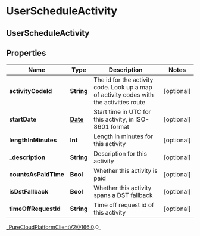 # UserScheduleActivity

## UserScheduleActivity

## Properties

|Name | Type | Description | Notes|
|------------ | ------------- | ------------- | -------------|
| **activityCodeId** | **String** | The id for the activity code.  Look up a map of activity codes with the activities route | [optional] |
| **startDate** | [**Date**](Date) | Start time in UTC for this activity, in ISO-8601 format | [optional] |
| **lengthInMinutes** | **Int** | Length in minutes for this activity | [optional] |
| **_description** | **String** | Description for this activity | [optional] |
| **countsAsPaidTime** | **Bool** | Whether this activity is paid | [optional] |
| **isDstFallback** | **Bool** | Whether this activity spans a DST fallback | [optional] |
| **timeOffRequestId** | **String** | Time off request id of this activity | [optional] |



_PureCloudPlatformClientV2@166.0.0_
